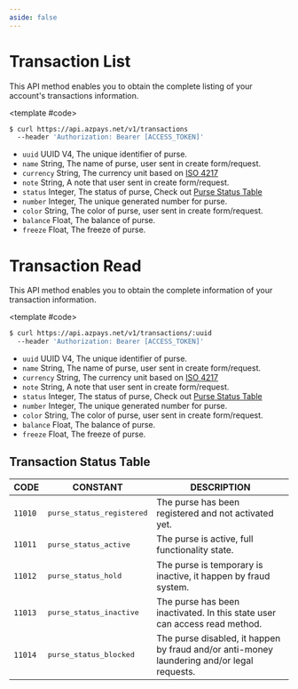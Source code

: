 ```yaml
---
aside: false
---
```


<!--@include: /partials/libraries.md-->

<CodeBox lang="Restful" method="GET" endpoint="/v1/transactions">

# Transaction List

This API method enables you to obtain the complete listing of your account's transactions information.

<!--@include: /partials/authorization.md-->

<template #code>

```bash
$ curl https://api.azpays.net/v1/transactions
  --header 'Authorization: Bearer [ACCESS_TOKEN]'
```

</template>

</CodeBox>

<Response jfile="azpays/transaction/list" >

- `uuid` <span>UUID V4</span>, The unique identifier of purse.  
- `name` <span>String</span>, The name of purse, user sent in create form/request.  
- `currency` <span>String</span>, The currency unit based on [ISO 4217](https://en.wikipedia.org/wiki/ISO_4217)  
- `note` <span>String</span>, A note that user sent in create form/request.  
- `status` <span>Integer</span>, The status of purse, Check out [Purse Status Table](#purse-status-table)  
- `number` <span>Integer</span>, The unique generated number for purse.  
- `color` <span>String</span>, The color of purse, user sent in create form/request.  
- `balance` <span>Float</span>, The balance of purse.  
- `freeze` <span>Float</span>, The freeze of purse.  

</Response>

<CodeBox lang="Restful" method="GET" endpoint="/v1/transactions/:uuid">

# Transaction Read

This API method enables you to obtain the complete information of your transaction information.

<!--@include: /partials/authorization.md-->

<template #code>

```bash
$ curl https://api.azpays.net/v1/transactions/:uuid
  --header 'Authorization: Bearer [ACCESS_TOKEN]'
```

</template>

</CodeBox>

<Response jfile="azpays/transaction/read" >

- `uuid` <span>UUID V4</span>, The unique identifier of purse.
- `name` <span>String</span>, The name of purse, user sent in create form/request.
- `currency` <span>String</span>, The currency unit based on [ISO 4217](https://en.wikipedia.org/wiki/ISO_4217)
- `note` <span>String</span>, A note that user sent in create form/request.
- `status` <span>Integer</span>, The status of purse, Check out [Purse Status Table](#purse-status-table)
- `number` <span>Integer</span>, The unique generated number for purse.
- `color` <span>String</span>, The color of purse, user sent in create form/request.
- `balance` <span>Float</span>, The balance of purse.
- `freeze` <span>Float</span>, The freeze of purse.

</Response>


## Transaction Status Table

| CODE               | CONSTANT                           | DESCRIPTION                                                                                |
|--------------------|------------------------------------|--------------------------------------------------------------------------------------------|
| <code>11010</code> | <pre>purse_status_registered</pre> | The purse has been registered and not activated yet.                                       |
| <code>11011</code> | <pre>purse_status_active</pre>     | The purse is active, full functionality state.                                             |
| <code>11012</code> | <pre>purse_status_hold</pre>       | The purse is temporary is inactive, it happen by fraud system.                             |
| <code>11013</code> | <pre>purse_status_inactive</pre>   | The purse has been inactivated. In this state user can access read method.                 |
| <code>11014</code> | <pre>purse_status_blocked</pre>    | The purse disabled, it happen by fraud and/or anti-money laundering and/or legal requests. |